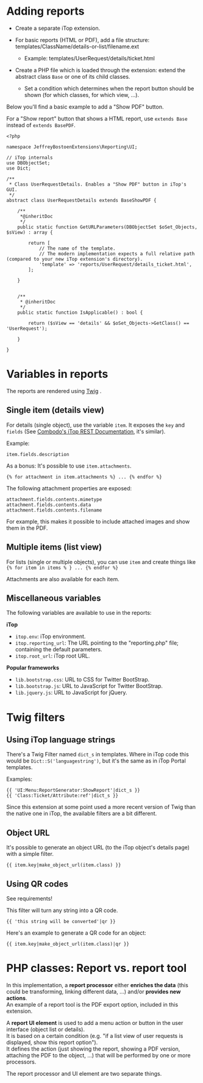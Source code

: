 # Adding reports

* Create a separate iTop extension.

* For basic reports (HTML or PDF), add a file structure: templates/ClassName/details-or-list/filename.ext
  * Example: templates/UserRequest/details/ticket.html
  
* Create a PHP file which is loaded through the extension: extend the abstract class ```Base``` or one of its child classes.
  * Set a condition which determines when the report button should be shown (for which classes, for which view, ...).
  
  
Below you'll find a basic example to add a "Show PDF" button.

For a "Show report" button that shows a HTML report, use `extends Base` instead of `extends BasePDF`.
 
```
<?php

namespace JeffreyBostoenExtensions\Reporting\UI;

// iTop internals
use DBObjectSet;
use Dict;

/**
 * Class UserRequestDetails. Enables a "Show PDF" button in iTop's GUI.
 */
abstract class UserRequestDetails extends BaseShowPDF {
	
	/**
	 *@inheritDoc
	 */
	public static function GetURLParameters(DBObjectSet $oSet_Objects, $sView) : array {

		return [
			// The name of the template.
			// The modern implementation expects a full relative path (compared to your new iTop extension's directory).
			'template' => 'reports/UserRequest/details_ticket.html',
		];
		
	}
	
	
	/**
	 * @inheritDoc
	 */
	public static function IsApplicable() : bool {
	
		return ($sView == 'details' && $oSet_Objects->GetClass() == 'UserRequest');
		
	}
	
}
```


# Variables in reports

The reports are rendered using [Twig](https://github.com/twigphp/Twig) .  


## Single item (details view)

For details (single object), use the variable ```item```. It exposes the ```key``` and ```fields``` (See [Combodo's iTop REST Documentation](https://www.itophub.io/wiki/page?id=latest:advancedtopics:rest_json), it's similar). 


Example: 
```
item.fields.description
```
 
As a bonus: It's possible to use ```item.attachments```. 
```
{% for attachment in item.attachments %} ... {% endfor %}
``` 

The following attachment properties are exposed: 

```
attachment.fields.contents.mimetype
attachment.fields.contents.data
attachment.fields.contents.filename
```

For example, this makes it possible to include attached images and show them in the PDF.


## Multiple items (list view)

For lists (single or multiple objects), you can use ```item``` and create things like ```{% for item in items % } ... {% endfor %}```

Attachments are also available for each item.


## Miscellaneous variables


The following variables are available to use in the reports:

**iTop**

* ```itop.env```: iTop environment.
* ```itop.reporting_url```: The URL pointing to the "reporting.php" file; containing the default parameters.
* ```itop.root_url```: iTop root URL.

**Popular frameworks**

* ```lib.bootstrap.css```: URL to CSS for Twitter BootStrap.
* ```lib.bootstrap.js```: URL to JavaScript for Twitter BootStrap.
* ```lib.jquery.js```: URL to JavaScript for jQuery.


# Twig filters


## Using iTop language strings


There's a Twig Filter named ```dict_s``` in templates.
Where in iTop code this would be ```Dict::S('languagestring')```, 
but it's the same as in iTop Portal templates.

Examples:
```
{{ 'UI:Menu:ReportGenerator:ShowReport'|dict_s }}
{{ 'Class:Ticket/Attribute:ref'|dict_s }}
```



Since this extension at some point used a more recent version of Twig than the native one in iTop, the available filters are a bit different.

## Object URL

It's possible to generate an object URL (to the iTop object's details page) with a simple filter.

```
{{ item.key|make_object_url(item.class) }}
```



## Using QR codes

See requirements!

This filter will turn any string into a QR code.

```
{{ 'this string will be converted'|qr }}
```

Here's an example to generate a QR code for an object:

```
{{ item.key|make_object_url(item.class)|qr }}
```




# PHP classes: Report vs. report tool

In this implementation, a **report processor** either **enriches the data** (this could be transforming, linking different data, ...) and/or **provides new actions**.  
An example of a report tool is the PDF export option, included in this extension.

A **report UI element** is used to add a menu action or button in the user interface (object list or details).  
It is based on a certain condition (e.g. "if a list view of user requests is displayed, show this report option").  
It defines the action (just showing the report, showing a PDF version, attaching the PDF to the object, ...) that will be performed by one or more processors.  

The report processor and UI element are two separate things.


